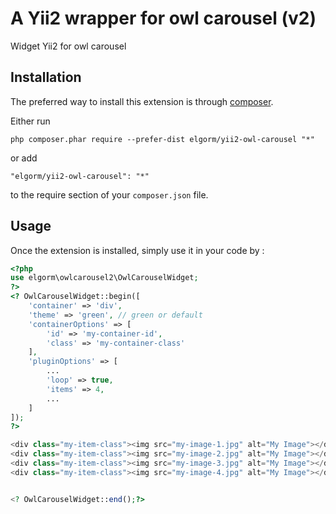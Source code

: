 A Yii2 wrapper for owl carousel (v2)
====================================
Widget Yii2 for owl carousel

Installation
------------

The preferred way to install this extension is through [composer](http://getcomposer.org/download/).

Either run

```
php composer.phar require --prefer-dist elgorm/yii2-owl-carousel "*"
```

or add

```
"elgorm/yii2-owl-carousel": "*"
```

to the require section of your `composer.json` file.


Usage
-----

Once the extension is installed, simply use it in your code by  :

```php
<?php
use elgorm\owlcarousel2\OwlCarouselWidget;
?>
<? OwlCarouselWidget::begin([
    'container' => 'div',
    'theme' => 'green', // green or default
    'containerOptions' => [
        'id' => 'my-container-id',
        'class' => 'my-container-class'
    ],
    'pluginOptions' => [
        ...
        'loop' => true,
        'items' => 4,
        ...
    ]
]);
?>

<div class="my-item-class"><img src="my-image-1.jpg" alt="My Image"></div>
<div class="my-item-class"><img src="my-image-2.jpg" alt="My Image"></div>
<div class="my-item-class"><img src="my-image-3.jpg" alt="My Image"></div>
<div class="my-item-class"><img src="my-image-4.jpg" alt="My Image"></div>


<? OwlCarouselWidget::end();?>